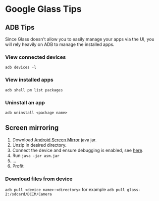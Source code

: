 # Google Glass Tips

## ADB Tips
Since Glass doesn't allow you to easily manage your apps via the UI, you will rely heavily on ADB to manage the installed apps.

### View connected devices
`adb devices -l`

### View installed apps
`adb shell pm list packages`

### Uninstall an app
`adb uninstall <package name>`

## Screen mirroring
1. Download [Android Screen Mirror](https://code.google.com/archive/p/android-screen-monitor/) java jar.
2. Unzip in desired directory.
3. Connect the device and ensure debugging is enabled, see [here](http://neatocode.tumblr.com/post/49566072064/mirroring-google-glass).
3. Run `java -jar asm.jar`
4. ...
5. Profit

### Download files from device
`adb pull <device name>:<directory>` for example `adb pull glass-2:/sdcard/DCIM/Camera`
